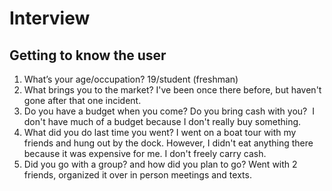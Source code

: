 # Interview


## Getting to know the user


1. What’s your age/occupation?
19/student (freshman)
2. What brings you to the market?
I've been once there before, but haven't gone after that one incident.
3. Do you have a budget when you come? Do you bring cash with you? 
I don't have much of a budget because I don't really buy something.  
4. What did you do last time you went?
I went on a boat tour with my friends and hung out by the dock.  However, I didn't eat anything there because it was expensive for me.  I don't freely carry cash.
5. Did you go with a group? and how did you plan to go?
Went with 2 friends, organized it over in person meetings and texts.
